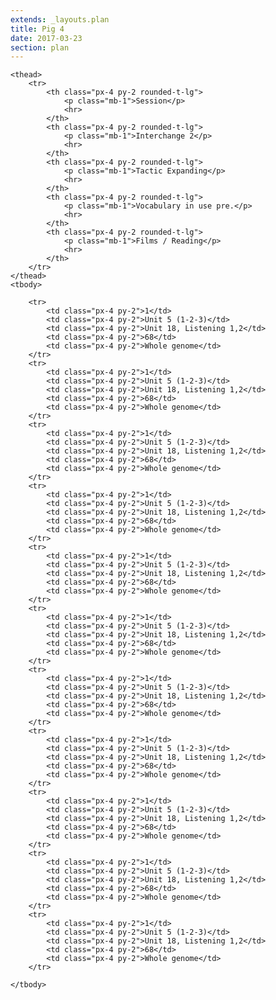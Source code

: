```yaml
---
extends: _layouts.plan
title: Pig 4 
date: 2017-03-23
section: plan
---
```


<table class="plan__table text-center whitespace-no-wrap">

    <thead>
        <tr>
            <th class="px-4 py-2 rounded-t-lg">
                <p class="mb-1">Session</p>
                <hr>
            </th>
            <th class="px-4 py-2 rounded-t-lg">
                <p class="mb-1">Interchange 2</p>
                <hr>
            </th>
            <th class="px-4 py-2 rounded-t-lg">
                <p class="mb-1">Tactic Expanding</p>
                <hr>
            </th>
            <th class="px-4 py-2 rounded-t-lg">
                <p class="mb-1">Vocabulary in use pre.</p>
                <hr>
            </th>
            <th class="px-4 py-2 rounded-t-lg">
                <p class="mb-1">Films / Reading</p>
                <hr>
            </th>
        </tr>
    </thead>
    <tbody>

        <tr>
            <td class="px-4 py-2">1</td>
            <td class="px-4 py-2">Unit 5 (1-2-3)</td>
            <td class="px-4 py-2">Unit 18, Listening 1,2</td>
            <td class="px-4 py-2">68</td>
            <td class="px-4 py-2">Whole genome</td>
        </tr>
        <tr>
            <td class="px-4 py-2">1</td>
            <td class="px-4 py-2">Unit 5 (1-2-3)</td>
            <td class="px-4 py-2">Unit 18, Listening 1,2</td>
            <td class="px-4 py-2">68</td>
            <td class="px-4 py-2">Whole genome</td>
        </tr>
        <tr>
            <td class="px-4 py-2">1</td>
            <td class="px-4 py-2">Unit 5 (1-2-3)</td>
            <td class="px-4 py-2">Unit 18, Listening 1,2</td>
            <td class="px-4 py-2">68</td>
            <td class="px-4 py-2">Whole genome</td>
        </tr>
        <tr>
            <td class="px-4 py-2">1</td>
            <td class="px-4 py-2">Unit 5 (1-2-3)</td>
            <td class="px-4 py-2">Unit 18, Listening 1,2</td>
            <td class="px-4 py-2">68</td>
            <td class="px-4 py-2">Whole genome</td>
        </tr>
        <tr>
            <td class="px-4 py-2">1</td>
            <td class="px-4 py-2">Unit 5 (1-2-3)</td>
            <td class="px-4 py-2">Unit 18, Listening 1,2</td>
            <td class="px-4 py-2">68</td>
            <td class="px-4 py-2">Whole genome</td>
        </tr>
        <tr>
            <td class="px-4 py-2">1</td>
            <td class="px-4 py-2">Unit 5 (1-2-3)</td>
            <td class="px-4 py-2">Unit 18, Listening 1,2</td>
            <td class="px-4 py-2">68</td>
            <td class="px-4 py-2">Whole genome</td>
        </tr>
        <tr>
            <td class="px-4 py-2">1</td>
            <td class="px-4 py-2">Unit 5 (1-2-3)</td>
            <td class="px-4 py-2">Unit 18, Listening 1,2</td>
            <td class="px-4 py-2">68</td>
            <td class="px-4 py-2">Whole genome</td>
        </tr>
        <tr>
            <td class="px-4 py-2">1</td>
            <td class="px-4 py-2">Unit 5 (1-2-3)</td>
            <td class="px-4 py-2">Unit 18, Listening 1,2</td>
            <td class="px-4 py-2">68</td>
            <td class="px-4 py-2">Whole genome</td>
        </tr>
        <tr>
            <td class="px-4 py-2">1</td>
            <td class="px-4 py-2">Unit 5 (1-2-3)</td>
            <td class="px-4 py-2">Unit 18, Listening 1,2</td>
            <td class="px-4 py-2">68</td>
            <td class="px-4 py-2">Whole genome</td>
        </tr>
        <tr>
            <td class="px-4 py-2">1</td>
            <td class="px-4 py-2">Unit 5 (1-2-3)</td>
            <td class="px-4 py-2">Unit 18, Listening 1,2</td>
            <td class="px-4 py-2">68</td>
            <td class="px-4 py-2">Whole genome</td>
        </tr>
        <tr>
            <td class="px-4 py-2">1</td>
            <td class="px-4 py-2">Unit 5 (1-2-3)</td>
            <td class="px-4 py-2">Unit 18, Listening 1,2</td>
            <td class="px-4 py-2">68</td>
            <td class="px-4 py-2">Whole genome</td>
        </tr>

    </tbody>

</table>